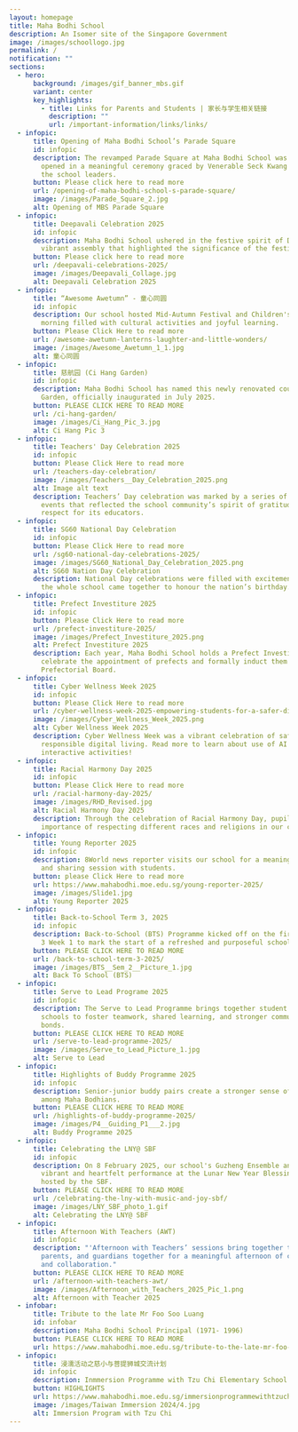 ```yaml
---
layout: homepage
title: Maha Bodhi School
description: An Isomer site of the Singapore Government
image: /images/schoollogo.jpg
permalink: /
notification: ""
sections:
  - hero:
      background: /images/gif_banner_mbs.gif
      variant: center
      key_highlights:
        - title: Links for Parents and Students | 家长与学生相关链接
          description: ""
          url: /important-information/links/links/
  - infopic:
      title: Opening of Maha Bodhi School’s Parade Square
      id: infopic
      description: The revamped Parade Square at Maha Bodhi School was officially
        opened in a meaningful ceremony graced by Venerable Seck Kwang Phing and
        the school leaders.
      button: Please click here to read more
      url: /opening-of-maha-bodhi-school-s-parade-square/
      image: /images/Parade_Square_2.jpg
      alt: Opening of MBS Parade Square
  - infopic:
      title: Deepavali Celebration 2025
      id: infopic
      description: Maha Bodhi School ushered in the festive spirit of Deepavali with a
        vibrant assembly that highlighted the significance of the festival.
      button: Please click here to read more
      url: /deepavali-celebrations-2025/
      image: /images/Deepavali_Collage.jpg
      alt: Deepavali Celebration 2025
  - infopic:
      title: “Awesome Awetumn” - 童心同圆
      id: infopic
      description: Our school hosted Mid-Autumn Festival and Children's Day in a
        morning filled with cultural activities and joyful learning.
      button: Please Click Here to read more
      url: /awesome-awetumn-lanterns-laughter-and-little-wonders/
      image: /images/Awesome_Awetumn_1_1.jpg
      alt: 童心同圆
  - infopic:
      title: 慈航园 (Ci Hang Garden)
      id: infopic
      description: Maha Bodhi School has named this newly renovated courtyard Ci Hang
        Garden, officially inaugurated in July 2025.
      button: PLEASE CLICK HERE TO READ MORE
      url: /ci-hang-garden/
      image: /images/Ci_Hang_Pic_3.jpg
      alt: Ci Hang Pic 3
  - infopic:
      title: Teachers' Day Celebration 2025
      id: infopic
      button: Please Click Here to read more
      url: /teachers-day-celebration/
      image: /images/Teachers__Day_Celebration_2025.png
      alt: Image alt text
      description: Teachers’ Day celebration was marked by a series of meaningful
        events that reflected the school community’s spirit of gratitude and
        respect for its educators.
  - infopic:
      title: SG60 National Day Celebration
      id: infopic
      button: Please Click Here to read more
      url: /sg60-national-day-celebrations-2025/
      image: /images/SG60_National_Day_Celebration_2025.png
      alt: SG60 Nation Day Celebration
      description: National Day celebrations were filled with excitement and pride as
        the whole school came together to honour the nation’s birthday.
  - infopic:
      title: Prefect Investiture 2025
      id: infopic
      button: Please Click Here to read more
      url: /prefect-investiture-2025/
      image: /images/Prefect_Investiture_2025.png
      alt: Prefect Investiture 2025
      description: Each year, Maha Bodhi School holds a Prefect Investiture to
        celebrate the appointment of prefects and formally induct them into the
        Prefectorial Board.
  - infopic:
      title: Cyber Wellness Week 2025
      id: infopic
      button: Please Click Here to read more
      url: /cyber-wellness-week-2025-empowering-students-for-a-safer-digital-world/
      image: /images/Cyber_Wellness_Week_2025.png
      alt: Cyber Wellness Week 2025
      description: Cyber Wellness Week was a vibrant celebration of safe and
        responsible digital living. Read more to learn about use of AI and the
        interactive activities!
  - infopic:
      title: Racial Harmony Day 2025
      id: infopic
      button: Please Click Here to read more
      url: /racial-harmony-day-2025/
      image: /images/RHD_Revised.jpg
      alt: Racial Harmony Day 2025
      description: Through the celebration of Racial Harmony Day, pupils learnt the
        importance of respecting different races and religions in our community.
  - infopic:
      title: Young Reporter 2025
      id: infopic
      description: 8World news reporter visits our school for a meaningful exchange
        and sharing session with students.
      button: please Click Here to read more
      url: https://www.mahabodhi.moe.edu.sg/young-reporter-2025/
      image: /images/Slide1.jpg
      alt: Young Reporter 2025
  - infopic:
      title: Back-to-School Term 3, 2025
      id: infopic
      description: Back-to-School (BTS) Programme kicked off on the first day of Term
        3 Week 1 to mark the start of a refreshed and purposeful school term.
      button: PLEASE CLICK HERE TO READ MORE
      url: /back-to-school-term-3-2025/
      image: /images/BTS__Sem_2__Picture_1.jpg
      alt: Back To School (BTS)
  - infopic:
      title: Serve to Lead Programe 2025
      id: infopic
      description: The Serve to Lead Programme brings together student leaders from
        schools to foster teamwork, shared learning, and stronger community
        bonds.
      button: PLEASE CLICK HERE TO READ MORE
      url: /serve-to-lead-programme-2025/
      image: /images/Serve_to_Lead_Picture_1.jpg
      alt: Serve to Lead
  - infopic:
      title: Highlights of Buddy Programme 2025
      id: infopic
      description: Senior-junior buddy pairs create a stronger sense of community
        among Maha Bodhians.
      button: PLEASE CLICK HERE TO READ MORE
      url: /highlights-of-buddy-programme-2025/
      image: /images/P4__Guiding_P1___2.jpg
      alt: Buddy Programme 2025
  - infopic:
      title: Celebrating the LNY@ SBF
      id: infopic
      description: On 8 February 2025, our school's Guzheng Ensemble and Choir gave a
        vibrant and heartfelt performance at the Lunar New Year Blessing event
        hosted by the SBF.
      button: PLEASE CLICK HERE TO READ MORE
      url: /celebrating-the-lny-with-music-and-joy-sbf/
      image: /images/LNY_SBF_photo_1.gif
      alt: Celebrating the LNY@ SBF
  - infopic:
      title: Afternoon With Teachers (AWT)
      id: infopic
      description: "'Afternoon with Teachers’ sessions bring together teachers,
        parents, and guardians together for a meaningful afternoon of connection
        and collaboration."
      button: PLEASE CLICK HERE TO READ MORE
      url: /afternoon-with-teachers-awt/
      image: /images/Afternoon_with_Teachers_2025_Pic_1.png
      alt: Afternoon with Teacher 2025
  - infobar:
      title: Tribute to the late Mr Foo Soo Luang
      id: infobar
      description: Maha Bodhi School Principal (1971- 1996)
      button: PLEASE CLICK HERE TO READ MORE
      url: https://www.mahabodhi.moe.edu.sg/tribute-to-the-late-mr-foo-soo-luang/
  - infopic:
      title: 浸濡活动之慈小与菩提狮城交流计划
      id: infopic
      description: Inmmersion Programme with Tzu Chi Elementary School
      button: HIGHLIGHTS
      url: https://www.mahabodhi.moe.edu.sg/immersionprogrammewithtzuchi/
      image: /images/Taiwan Immersion 2024/4.jpg
      alt: Immersion Program with Tzu Chi
---
```

